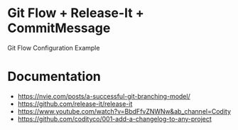 # Git Flow + Release-It + CommitMessage
Git Flow Configuration Example

# Documentation
- https://nvie.com/posts/a-successful-git-branching-model/
- https://github.com/release-it/release-it
- https://www.youtube.com/watch?v=BbdFfvZNWNw&ab_channel=Codity
- https://github.com/codityco/001-add-a-changelog-to-any-project